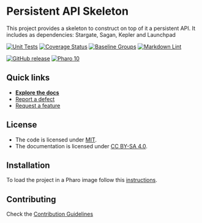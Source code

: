 # Persistent API Skeleton

This project provides a skeleton to construct on top of it a persistent API. It
includes as dependencies: Stargate, Sagan, Kepler and Launchpad

[![Unit Tests](https://github.com/mercap/Persistent-API-Skeleton/actions/workflows/unit-tests.yml/badge.svg)](https://github.com/mercap/Persistent-API-Skeleton/actions/workflows/unit-tests.yml/badge.svg)
[![Coverage Status](https://codecov.io/github/mercap/Persistent-API-Skeleton/coverage.svg?branch=release-candidate)](https://codecov.io/gh/mercap/Persistent-API-Skeleton/branch/release-candidate)
[![Baseline Groups](https://github.com/mercap/Persistent-API-Skeleton/actions/workflows/loading-groups.yml/badge.svg)](https://github.com/mercap/Persistent-API-Skeleton/actions/workflows/loading-groups.yml)
[![Markdown Lint](https://github.com/mercap/Persistent-API-Skeleton/actions/workflows/markdown-lint.yml/badge.svg)](https://github.com/mercap/Persistent-API-Skeleton/actions/workflows/markdown-lint.yml)

[![GitHub release](https://img.shields.io/github/release/mercap/Persistent-API-Skeleton.svg)](https://github.com/mercap/Persistent-API-Skeleton/releases/latest)
[![Pharo 10](https://img.shields.io/badge/Pharo-10-informational)](https://pharo.org)

## Quick links

- [**Explore the docs**](docs/README.md)
- [Report a defect](https://github.com/mercap/Persistent-API-Skeleton/issues/new?labels=Type%3A+Defect)
- [Request a feature](https://github.com/mercap/Persistent-API-Skeleton/issues/new?labels=Type%3A+Feature)

## License

- The code is licensed under [MIT](LICENSE).
- The documentation is licensed under [CC BY-SA 4.0](http://creativecommons.org/licenses/by-sa/4.0/).

## Installation

To load the project in a Pharo image follow this [instructions](docs/how-to/how-to-load-in-pharo.md).

## Contributing

Check the [Contribution Guidelines](CONTRIBUTING.md)
